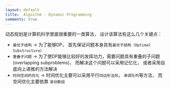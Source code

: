 ```yaml
---
layout: default
title:  Algoithm - Dynamic Programming
comments: true
---
```


动态规划是计算机科学里面很重要的一类算法， 设计该算法有这么几个关键点：
* `最优子结构` -> 为了能够DP， 首先保证问题本身具有`最优子结构（Optimal Substructure）`
* `重叠子问题` -> 为了使DP能够比较好的发挥功力，需要问题具有重叠的子问题(overlapping subproblems)， 而解决这个问题可以采用记忆化，
或者采用自底向上递推的方法解决
* `时间空间的优化` -> 时间优化主要可以采用平行`四边形法则`， `单调队列`等方法， 而空间优化主要依靠 `滚动数组`
